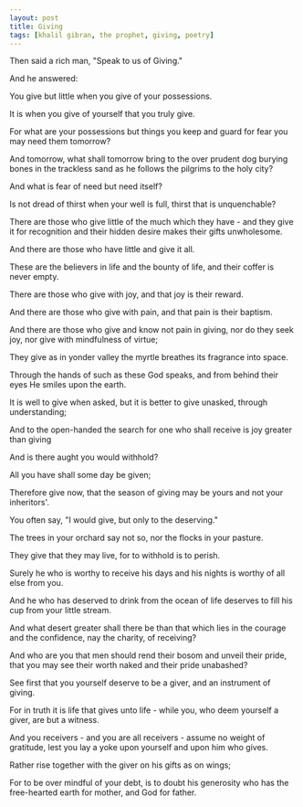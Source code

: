 ```yaml
---
layout: post
title: Giving
tags: [khalil gibran, the prophet, giving, poetry]
---
```


Then said a rich man, "Speak to us of Giving."

And he answered:

You give but little when you give of your possessions.

It is when you give of yourself that you truly give.

For what are your possessions but things you keep and guard for fear you may need them tomorrow?

And tomorrow, what shall tomorrow bring to the over prudent dog burying bones in the trackless sand as he follows the pilgrims to the holy city?

And what is fear of need but need itself?

Is not dread of thirst when your well is full, thirst that is unquenchable?

There are those who give little of the much which they have - and they give it for recognition and their hidden desire makes their gifts unwholesome.

And there are those who have little and give it all.

These are the believers in life and the bounty of life, and their coffer is never empty.

There are those who give with joy, and that joy is their reward.

And there are those who give with pain, and that pain is their baptism.

And there are those who give and know not pain in giving, nor do they seek joy, nor give with mindfulness of virtue;

They give as in yonder valley the myrtle breathes its fragrance into space.

Through the hands of such as these God speaks, and from behind their eyes He smiles upon the earth.

It is well to give when asked, but it is better to give unasked, through understanding;

And to the open-handed the search for one who shall receive is joy greater than giving

And is there aught you would withhold?

All you have shall some day be given;

Therefore give now, that the season of giving may be yours and not your inheritors'.

You often say, "I would give, but only to the deserving."

The trees in your orchard say not so, nor the flocks in your pasture.

They give that they may live, for to withhold is to perish.

Surely he who is worthy to receive his days and his nights is worthy of all else from you.

And he who has deserved to drink from the ocean of life deserves to fill his cup from your little stream.

And what desert greater shall there be than that which lies in the courage and the confidence, nay the charity, of receiving?

And who are you that men should rend their bosom and unveil their pride, that you may see their worth naked and their pride unabashed?

See first that you yourself deserve to be a giver, and an instrument of giving.

For in truth it is life that gives unto life - while you, who deem yourself a giver, are but a witness.

And you receivers - and you are all receivers - assume no weight of gratitude, lest you lay a yoke upon yourself and upon him who gives.

Rather rise together with the giver on his gifts as on wings;

For to be over mindful of your debt, is to doubt his generosity who has the free-hearted earth for mother, and God for father.

